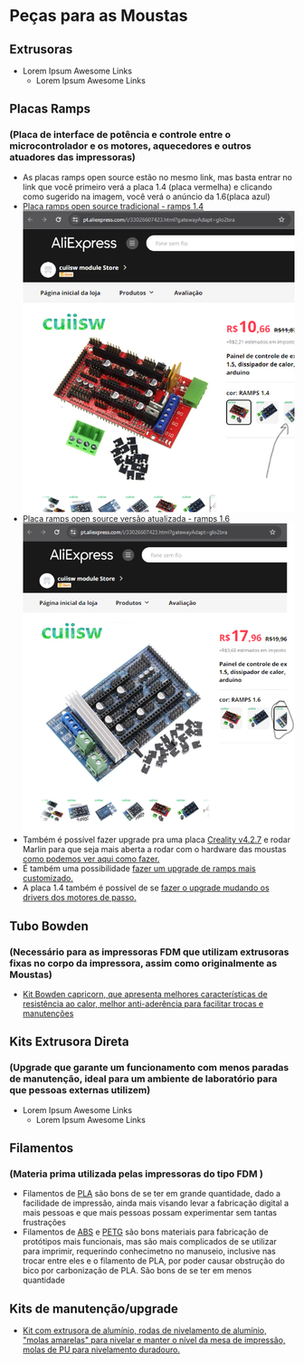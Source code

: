 # Peças para as Moustas

## Extrusoras
- Lorem Ipsum Awesome Links
  - Lorem Ipsum Awesome Links
## Placas Ramps
### (Placa de interface de potência e controle entre o microcontrolador e os motores, aquecedores e outros atuadores das impressoras)
- As placas ramps open source estão no mesmo link, mas basta entrar no link que você primeiro verá a placa 1.4 (placa vermelha) e clicando como sugerido na imagem, você verá o anúncio da 1.6(placa azul)
- [Placa ramps open source tradicional - ramps 1.4][preco-ramps-open-source]
![First test on the car](static%2Framps_1.4.png)
- [Placa ramps open source versão atualizada - ramps 1.6][preco-ramps-open-source]
![First test on the car](static%2Framps_1.6.png)
- Também é possível fazer upgrade pra uma placa [Creality v4.2.7][preco-creality-4-2-7] e rodar Marlin para que seja mais aberta a rodar com o hardware das moustas [como podemos ver aqui como fazer.][tutorial-creality-marlin]
- É também uma possibilidade [fazer um upgrade de ramps mais customizado.][tutorial-upgrade-ramps-custom]
- A placa 1.4 também é possível de se [fazer o upgrade mudando os drivers dos motores de passo.][tutorial-upgrade-ramps-1-4]
## Tubo Bowden
### (Necessário para as impressoras FDM que utilizam extrusoras fixas no corpo da impressora, assim como originalmente as Moustas)
- [Kit Bowden capricorn, que apresenta melhores características de resistência ao calor, melhor anti-aderência para facilitar trocas e manutenções][preco-bowden-capricorn]
## Kits Extrusora Direta 
### (Upgrade que garante um funcionamento com menos paradas de manutenção, ideal para um ambiente de laboratório para que pessoas externas utilizem)
- Lorem Ipsum Awesome Links
  - Lorem Ipsum Awesome Links
## Filamentos
### (Materia prima utilizada pelas impressoras do tipo FDM )
- Filamentos de [PLA][preco-filamento-PLA] são bons de se ter em grande quantidade, dado a facilidade de impressão, ainda mais visando levar a fabricação digital a mais pessoas e que mais pessoas possam experimentar sem tantas frustrações
- Filamentos de [ABS][preco-filamento-ABS] e [PETG][preco-filamento-PETG] são bons materiais para fabricação de protótipos mais funcionais, mas são mais complicados de se utilizar para imprimir, requerindo conhecimetno no manuseio, inclusive nas trocar entre eles e o filamento de PLA, por poder causar obstrução do bico por carbonização de PLA. São bons de se ter em menos quantidade
## Kits de manutenção/upgrade
- [Kit com extrusora de alumínio, rodas de nivelamento de alumínio, "molas amarelas" para nivelar e manter o nível da mesa de impressão, molas de PU para nivelamento duradouro.][preco-kit-extruder-molas-bowden]

[preco-ramps-open-source]: https://pt.aliexpress.com/i/33026607423.html?gatewayAdapt=glo2bra
[preco-creality-4-2-7]: https://pt.aliexpress.com/item/1005005643468313.html?src=google&src=google&albch=shopping&acnt=768-202-3196&slnk=&plac=&mtctp=&albbt=Google_7_shopping&isSmbAutoCall=false&needSmbHouyi=false&albcp=19639392923&albag=&trgt=&crea=pt1005005643468313&netw=x&device=c&albpg=&albpd=pt1005005643468313&gad_source=1&gclid=Cj0KCQjwwYSwBhDcARIsAOyL0fioGIl-sV1T5MIa56E-jRqjCRi6IDRnlnXbYHGEom4N3uBBhEsmVCoaAvR1EALw_wcB&gclsrc=aw.ds&aff_fcid=a14aadf681ab4413bc9cf60d76bc5a87-1711421506508-00389-UneMJZVf&aff_fsk=UneMJZVf&aff_platform=aaf&sk=UneMJZVf&aff_trace_key=a14aadf681ab4413bc9cf60d76bc5a87-1711421506508-00389-UneMJZVf&terminal_id=543ecc0786574ec1a9f6ffe12dbe4794&afSmartRedirect=y
[preco-bowden-capricorn]: https://www.amazon.com/Creality-Capricorn-Filament-Extruder-Fitting/dp/B09GM6W972/ref=sr_1_1_sspa?dib=eyJ2IjoiMSJ9.7TV43ZjjRaV_9touhd-55V55VOZJd_GAAVIq416gaC60XVHqmEVuCkzbYH5ZeyqSWHzxsV6mLMc1PWwqUF-w74xa6D3TwOhsHfss-CiSe9xbuF6Cs9UtzZ1xlSg423iNQjhrRVwHB1FxIHQiorPD1nUg1fsfvwttgUJyFW9TOSJuhLMdEFfXfGe2EvGYgHU0E7-a6rIFG6mtjrllJXUHNtai-RAS59pxlb_j4hkjw4Y.gMdydUwZIbHyIftR6Arr_kewQWeUUAhMsIQOxQsx-nE&dib_tag=se&keywords=bowden+kit&qid=1711422745&sr=8-1-spons&sp_csd=d2lkZ2V0TmFtZT1zcF9hdGY&psc=1
[preco-kit-extruder-molas-bowden]: https://www.amazon.com/IdeaFormer-Extruder-Leveling-Springs-Bowden/dp/B0B6VS678C/ref=sr_1_19?dib=eyJ2IjoiMSJ9.7TV43ZjjRaV_9touhd-55V55VOZJd_GAAVIq416gaC60XVHqmEVuCkzbYH5ZeyqSWHzxsV6mLMc1PWwqUF-w74xa6D3TwOhsHfss-CiSe9xbuF6Cs9UtzZ1xlSg423iNQjhrRVwHB1FxIHQiorPD1nUg1fsfvwttgUJyFW9TOSJuhLMdEFfXfGe2EvGYgHU0E7-a6rIFG6mtjrllJXUHNtai-RAS59pxlb_j4hkjw4Y.gMdydUwZIbHyIftR6Arr_kewQWeUUAhMsIQOxQsx-nE&dib_tag=se&keywords=bowden%2Bkit&qid=1711422745&sr=8-19&th=1
[preco-filamento-PLA]: https://www.topink3d.com.br/filamento-para-impressora-3d-pla-1-75mm-1kg-branco
[preco-filamento-ABS]: https://www.topink3d.com.br/filamento-abs-1-75mm-1kg-vermelho
[preco-filamento-PETG]: https://www.topink3d.com.br/filamento-petg-1-75mm-1kg-bege
[tutorial-creality-marlin]: https://all3dp.com/2/creality-silent-board-ender-3/#google_vignette
[tutorial-upgrade-ramps-custom]: https://www.reddit.com/r/klippers/comments/ozio1o/a_diy_4x_tmc2226_addon_board_for_silent_upgrades/
[tutorial-upgrade-ramps-1-4]: https://www.instructables.com/Upgrading-RAMPS-14-With-TMC2130-Stepper-Drivers/
